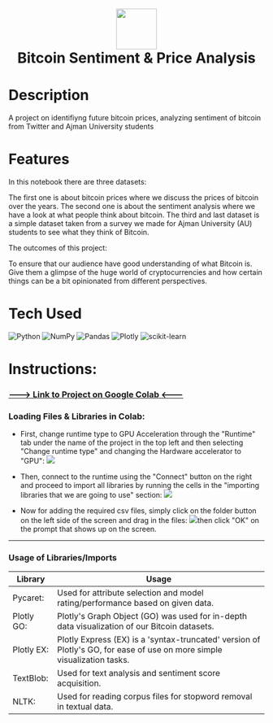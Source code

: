 <div align="center">
      <h1> <img src="https://i.imgur.com/SK0kuMu.png" width="80px"><br/>Bitcoin Sentiment & Price Analysis</h1>
     </div>


# Description
A project on identifiyng future bitcoin prices, analyzing sentiment of bitcoin from Twitter and Ajman University students

# Features
In this notebook there are three datasets:

The first one is about bitcoin prices where we discuss the prices of bitcoin over the years.
The second one is about the sentiment analysis where we have a look at what people think about bitcoin.
The third and last dataset is a simple dataset taken from a survey we made for Ajman University (AU) students to see what they think of Bitcoin.

The outcomes of this project:

To ensure that our audience have good understanding of what Bitcoin is.
Give them a glimpse of the huge world of cryptocurrencies and how certain things can be a bit opinionated from different perspectives.


# Tech Used
 ![Python](https://img.shields.io/badge/python-3670A0?style=for-the-badge&logo=python&logoColor=ffdd54) ![NumPy](https://img.shields.io/badge/numpy-%23013243.svg?style=for-the-badge&logo=numpy&logoColor=white) ![Pandas](https://img.shields.io/badge/pandas-%23150458.svg?style=for-the-badge&logo=pandas&logoColor=white) ![Plotly](https://img.shields.io/badge/Plotly-%233F4F75.svg?style=for-the-badge&logo=plotly&logoColor=white) ![scikit-learn](https://img.shields.io/badge/scikit--learn-%23F7931E.svg?style=for-the-badge&logo=scikit-learn&logoColor=white)
      
# Instructions:

### [---> Link to Project on Google Colab <---](https://colab.research.google.com/drive/1Mb4o_-rHkEKSHxqNxb5QG34vl8nLi3tJ?usp=sharing)

### Loading Files & Libraries in Colab:
- First, change runtime type to GPU Acceleration through the "Runtime" tab under the name of the project in the top left and then selecting "Change runtime type" and changing the Hardware accelerator to "GPU":
![](https://i.imgur.com/4FvdMWk.png)

- Then, connect to the runtime using the "Connect" button on the right and proceed to import all libraries by running the cells in the "importing libraries that we are going to use" section:
![](https://i.imgur.com/alRR4xS.png)

- Now for adding the required csv files, simply click on the folder button on the left side of the screen and drag in the files:
![](https://i.imgur.com/euIc4Ok.png)then click "OK" on the prompt that shows up on the screen.

----

### Usage of Libraries/Imports
| Library | Usage |
| ----------- | ----------- |
| Pycaret: | Used for attribute selection and model rating/performance based on given data. |
| Plotly GO: | Plotly's Graph Object (GO) was used for in-depth data visualization of our Bitcoin datasets. |
| Plotly EX: | Plotly Express (EX) is a 'syntax-truncated' version of Plotly's GO, for ease of use on more simple visualization tasks.|
| TextBlob: | Used for text analysis and sentiment score acquisition. |
| NLTK: | Used for reading corpus files for stopword removal in textual data. |
